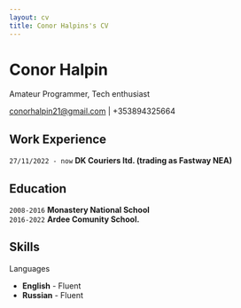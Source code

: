 ```yaml
---
layout: cv
title: Conor Halpins's CV
---
```

# Conor Halpin
Amateur Programmer, Tech enthusiast

<div id="webaddress">
<a href="conorhalpin21@gmail.com">conorhalpin21@gmail.com</a>
| <a>+353894325664</a>
</div>


## Work Experience
`27/11/2022 - now`
__DK Couriers ltd. (trading as Fastway NEA)__

## Education
`2008-2016`
__Monastery National School__  
`2016-2022`
__Ardee Comunity School.__


## Skills
Languages 
* __English__ - Fluent  
* __Russian__ - Fluent
          

<!-- ### Footer

Last updated: May 2013 -->



